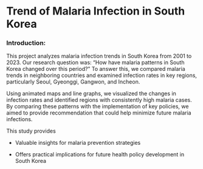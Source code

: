 # Trend of Malaria Infection in South Korea

### Introduction: 

This project analyzes malaria infection trends in South Korea from 2001 to 2023. Our research question was: “How have malaria patterns in South Korea changed over this period?” To answer this, we compared malaria trends in neighboring countries and examined infection rates in key regions, particularly Seoul, Gyeonggi, Gangwon, and Incheon.

Using animated maps and line graphs, we visualized the changes in infection rates and identified regions with consistently high malaria cases. By comparing these patterns with the implementation of key policies, we aimed to provide recommendation that could help minimize future malaria infections.

This study provides

- Valuable insights for malaria prevention strategies 

- Offers practical implications for future health policy development in South Korea
